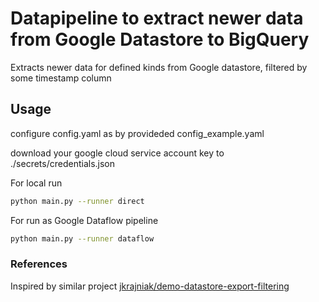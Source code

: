 # Datapipeline to extract newer data from Google Datastore to BigQuery

Extracts newer data for defined kinds from Google datastore, filtered by some timestamp column

## Usage

configure config.yaml as by provideded config_example.yaml

download your google cloud service account key to ./secrets/credentials.json

For local run

```sh
python main.py --runner direct 
```

For run as Google Dataflow pipeline

```sh
python main.py --runner dataflow
```

### References

Inspired by similar project [jkrajniak/demo-datastore-export-filtering](https://github.com/jkrajniak/demo-datastore-export-filtering)